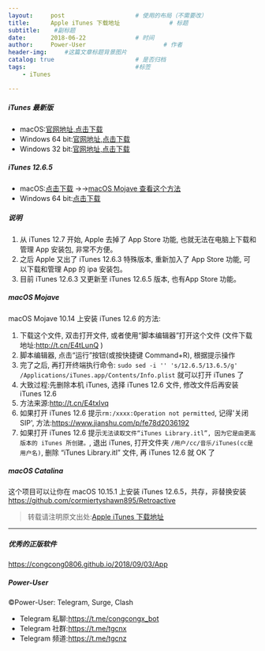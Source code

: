 ```yaml
---
layout:     post                    # 使用的布局（不需要改）
title:      Apple iTunes 下载地址              # 标题 
subtitle:    #副标题
date:       2018-06-22              # 时间
author:     Power-User                      # 作者
header-img:     #这篇文章标题背景图片
catalog: true                       # 是否归档
tags:                               #标签
    - iTunes

---
```


##### iTunes 最新版
- macOS:[官网地址,点击下载](https://www.apple.com/itunes/download/macos)
- Windows 64 bit:[官网地址,点击下载](https://www.apple.com/itunes/download/win64)
- Windows 32 bit:[官网地址,点击下载](https://www.apple.com/itunes/download/win32)

##### iTunes 12.6.5
- macOS:[点击下载](https://1drv.ms/u/s!AmuYSy8EpB75ibo4LZU2zhe8eCC81w)  →→[macOS Mojave 查看这个方法](https://congcong0806.github.io/2018/06/22/iTunes/#macos-mojave)
- Windows 64 bit:[点击下载](https://1drv.ms/u/s!AmuYSy8EpB75ibRTw6R4Kk2J4Ff5LA)

<!--
##### iTunes 12.6.5
- macOS:[官网地址,点击下载](https://secure-appldnld.apple.com/itunes12/091-87821-20180912-69177170-B085-11E8-B6AB-C1D03409AD2A/iTunes12.6.5.dmg)  →→[macOS Mojave 查看这个方法](https://congcong0806.github.io/2018/06/22/iTunes/#macos-mojave)
- Windows 64 bit:[官网地址,点击下载](https://secure-appldnld.apple.com/itunes12/091-87819-20180912-69177170-B085-11E8-B6AB-C1D03409AD2A6/iTunes64Setup.exe)
- Windows 32 bit:[官网地址,点击下载](https://secure-appldnld.apple.com/itunes12/091-87820-20180912-69177170-B085-11E8-B6AB-C1D03409AD2A5/iTunesSetup.exe)

##### iTunes 12.6.4
- macOS:[官网地址,点击下载](https://secure-appldnld.apple.com/itunes12/091-60759-201803029-1F70CB08-3131-11E8-9791-31052B2AA206/iTunes12.6.4.dmg)
- Windows 64 bit:[官网地址,点击下载](https://secure-appldnld.apple.com/itunes12/091-60765-201803029-1F70CB08-3131-11E8-9791-31052B2AA206/iTunes64Setup.exe)
- Windows 32 bit:[官网地址,点击下载](https://secure-appldnld.apple.com/itunes12/091-60766-201803029-1F70CB08-3131-11E8-9791-31052B2AA206/iTunesSetup.exe)

##### iTunes 12.6.3
- macOS:[官网地址,点击下载](https://secure-appldnld.apple.com/itunes12/091-33628-20170922-EF8F0FE4-9FEF-11E7-B113-91CF9A97A551/iTunes12.6.3.dmg)
- Windows 64 bit:[官网地址,点击下载](https://secure-appldnld.apple.com/itunes12/091-33626-20170922-F51D3530-A003-11E7-8324-03D19A97A551/iTunes64Setup.exe)
- Windows 32 bit:[官网地址,点击下载](https://secure-appldnld.apple.com/itunes12/091-33627-20170922-EF8CB708-9FEF-11E7-8504-92CF9A97A551/iTunesSetup.exe)
-->

##### 说明
1. 从 iTunes 12.7 开始, Apple 去掉了 App Store 功能, 也就无法在电脑上下载和管理 App 安装包, 非常不方便。
2. 之后 Apple 又出了 iTunes 12.6.3 特殊版本, 重新加入了 App Store 功能, 可以下载和管理 App 的 ipa 安装包。
3. 目前 iTunes 12.6.3 又更新至 iTunes 12.6.5 版本, 也有App Store 功能。

##### macOS Mojave

macOS Mojave 10.14 上安装 iTunes 12.6 的方法:

1. 下载这个文件, 双击打开文件, 或者使用“脚本编辑器”打开这个文件 (文件下载地址:<http://t.cn/E4tLunQ> )
2. 脚本编辑器, 点击“运行”按钮(或按快捷键 Command+R), 根据提示操作
3. 完了之后, 再打开终端执行命令: `sudo sed -i '' 's/12.6.5/13.6.5/g' /Applications/iTunes.app/Contents/Info.plist` 就可以打开 iTunes 了
3. 大致过程:先删除本机 iTunes, 选择 iTunes 12.6 文件, 修改文件后再安装 iTunes 12.6
4. 方法来源:<http://t.cn/E4txIvq>
4. 如果打开 iTunes 12.6 提示`rm:/xxxx:Operation not permitted`, 记得'关闭SIP', 方法:<https://www.jianshu.com/p/fe78d2036192>
5. 如果打开 iTunes 12.6 提示`无法读取文件“iTunes Library.itl”, 因为它是由更高版本的 iTunes 所创建。`, 退出 iTunes, 打开文件夹 `/用户/cc/音乐/iTunes(cc是用户名)`, 删除 “iTunes Library.itl” 文件, 再 iTunes 12.6 就 OK 了

##### macOS Catalina
这个项目可以让你在 macOS 10.15.1 上安装 iTunes 12.6.5，共存，非替换安装<br/>
<https://github.com/cormiertyshawn895/Retroactive>

> 转载请注明原文出处:[Apple iTunes 下载地址](https://congcong0806.github.io/2018/06/22/iTunes)

- - - -

##### 优秀的正版软件
<https://congcong0806.github.io/2018/09/03/App>

##### Power-User
&copy;Power-User: Telegram, Surge, Clash

* Telegram 私聊:<https://t.me/congcongx_bot>
* Telegram 社群:<https://t.me/tgcnx>
* Telegram 频道:<https://t.me/tgcnz>